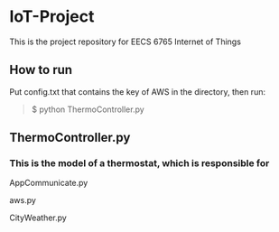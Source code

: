 # IoT-Project
  This is the project repository for EECS 6765 Internet of Things


## How to run
Put config.txt that contains the key of AWS in the directory, then run:
> $ python ThermoController.py





## ThermoController.py
### This is the model of a thermostat, which is responsible for 






AppCommunicate.py




aws.py




CityWeather.py




<MotionDetection class="py">

</MotionDetection>


<S3Upload class="py">

</S3Upload>


<smart class="py">
	
</smart>


<Temperature class="py">
</Temperature>
